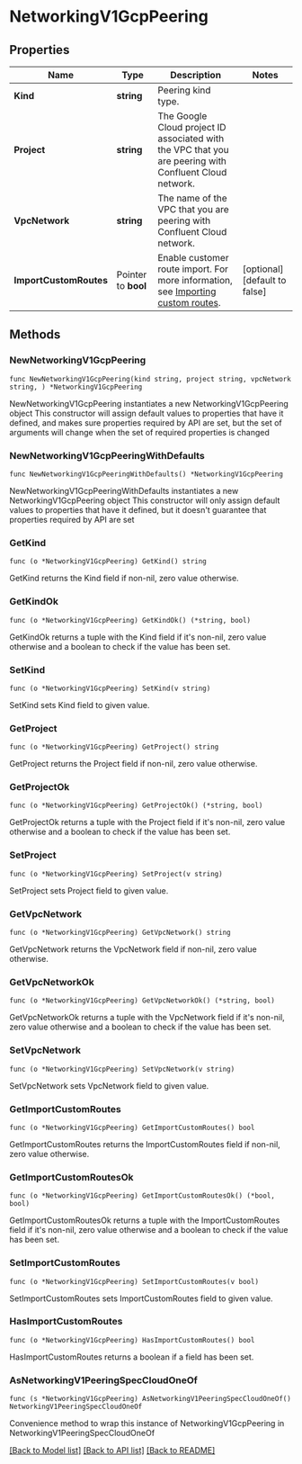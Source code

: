 # NetworkingV1GcpPeering

## Properties

Name | Type | Description | Notes
------------ | ------------- | ------------- | -------------
**Kind** | **string** | Peering kind type. | 
**Project** | **string** | The Google Cloud project ID associated with the VPC that you are peering with Confluent Cloud network.  | 
**VpcNetwork** | **string** | The name of the VPC that you are peering with Confluent Cloud network. | 
**ImportCustomRoutes** | Pointer to **bool** | Enable customer route import. For more information, see [Importing custom routes](https://cloud.google.com/vpc/docs/vpc-peering#importing-exporting-routes).  | [optional] [default to false]

## Methods

### NewNetworkingV1GcpPeering

`func NewNetworkingV1GcpPeering(kind string, project string, vpcNetwork string, ) *NetworkingV1GcpPeering`

NewNetworkingV1GcpPeering instantiates a new NetworkingV1GcpPeering object
This constructor will assign default values to properties that have it defined,
and makes sure properties required by API are set, but the set of arguments
will change when the set of required properties is changed

### NewNetworkingV1GcpPeeringWithDefaults

`func NewNetworkingV1GcpPeeringWithDefaults() *NetworkingV1GcpPeering`

NewNetworkingV1GcpPeeringWithDefaults instantiates a new NetworkingV1GcpPeering object
This constructor will only assign default values to properties that have it defined,
but it doesn't guarantee that properties required by API are set

### GetKind

`func (o *NetworkingV1GcpPeering) GetKind() string`

GetKind returns the Kind field if non-nil, zero value otherwise.

### GetKindOk

`func (o *NetworkingV1GcpPeering) GetKindOk() (*string, bool)`

GetKindOk returns a tuple with the Kind field if it's non-nil, zero value otherwise
and a boolean to check if the value has been set.

### SetKind

`func (o *NetworkingV1GcpPeering) SetKind(v string)`

SetKind sets Kind field to given value.


### GetProject

`func (o *NetworkingV1GcpPeering) GetProject() string`

GetProject returns the Project field if non-nil, zero value otherwise.

### GetProjectOk

`func (o *NetworkingV1GcpPeering) GetProjectOk() (*string, bool)`

GetProjectOk returns a tuple with the Project field if it's non-nil, zero value otherwise
and a boolean to check if the value has been set.

### SetProject

`func (o *NetworkingV1GcpPeering) SetProject(v string)`

SetProject sets Project field to given value.


### GetVpcNetwork

`func (o *NetworkingV1GcpPeering) GetVpcNetwork() string`

GetVpcNetwork returns the VpcNetwork field if non-nil, zero value otherwise.

### GetVpcNetworkOk

`func (o *NetworkingV1GcpPeering) GetVpcNetworkOk() (*string, bool)`

GetVpcNetworkOk returns a tuple with the VpcNetwork field if it's non-nil, zero value otherwise
and a boolean to check if the value has been set.

### SetVpcNetwork

`func (o *NetworkingV1GcpPeering) SetVpcNetwork(v string)`

SetVpcNetwork sets VpcNetwork field to given value.


### GetImportCustomRoutes

`func (o *NetworkingV1GcpPeering) GetImportCustomRoutes() bool`

GetImportCustomRoutes returns the ImportCustomRoutes field if non-nil, zero value otherwise.

### GetImportCustomRoutesOk

`func (o *NetworkingV1GcpPeering) GetImportCustomRoutesOk() (*bool, bool)`

GetImportCustomRoutesOk returns a tuple with the ImportCustomRoutes field if it's non-nil, zero value otherwise
and a boolean to check if the value has been set.

### SetImportCustomRoutes

`func (o *NetworkingV1GcpPeering) SetImportCustomRoutes(v bool)`

SetImportCustomRoutes sets ImportCustomRoutes field to given value.

### HasImportCustomRoutes

`func (o *NetworkingV1GcpPeering) HasImportCustomRoutes() bool`

HasImportCustomRoutes returns a boolean if a field has been set.


### AsNetworkingV1PeeringSpecCloudOneOf

`func (s *NetworkingV1GcpPeering) AsNetworkingV1PeeringSpecCloudOneOf() NetworkingV1PeeringSpecCloudOneOf`

Convenience method to wrap this instance of NetworkingV1GcpPeering in NetworkingV1PeeringSpecCloudOneOf

[[Back to Model list]](../README.md#documentation-for-models) [[Back to API list]](../README.md#documentation-for-api-endpoints) [[Back to README]](../README.md)


